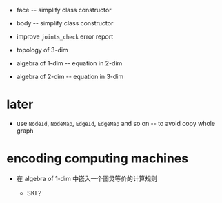 - face -- simplify class constructor
- body -- simplify class constructor

- improve `joints_check` error report

- topology of 3-dim

- algebra of 1-dim -- equation in 2-dim
- algebra of 2-dim -- equation in 3-dim

# later

- use `NodeId`, `NodeMap`, `EdgeId`, `EdgeMap` and so on -- to avoid copy whole graph

# encoding computing machines

- 在 algebra of 1-dim 中嵌入一个图灵等价的计算规则

  - SKI？
